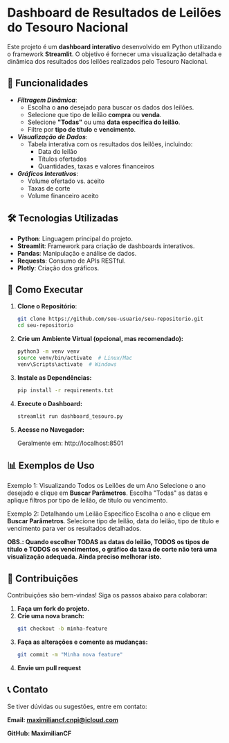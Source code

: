 # Dashboard de Resultados de Leilões do Tesouro Nacional

Este projeto é um **dashboard interativo** desenvolvido em Python utilizando o framework **Streamlit**. O objetivo é fornecer uma visualização detalhada e dinâmica dos resultados dos leilões realizados pelo Tesouro Nacional.

## 🎯 Funcionalidades

- **_Filtragem Dinâmica_**:
  - Escolha o **ano** desejado para buscar os dados dos leilões.
  - Selecione que tipo de leilão **compra** ou **venda**.
  - Selecione **"Todas"** ou uma **data específica do leilão**.
  - Filtre por **tipo de título** e **vencimento**.
- **_Visualização de Dados_**:
  - Tabela interativa com os resultados dos leilões, incluindo:
    - Data do leilão
    - Títulos ofertados
    - Quantidades, taxas e valores financeiros
- **_Gráficos Interativos_**:
  - Volume ofertado vs. aceito
  - Taxas de corte
  - Volume financeiro aceito
  
## 🛠️ Tecnologias Utilizadas

- **Python**: Linguagem principal do projeto.
- **Streamlit**: Framework para criação de dashboards interativos.
- **Pandas**: Manipulação e análise de dados.
- **Requests**: Consumo de APIs RESTful.
- **Plotly**: Criação dos gráficos.

## 🚀 Como Executar

1. **Clone o Repositório**:
   ~~~ bash
   git clone https://github.com/seu-usuario/seu-repositorio.git
   cd seu-repositorio
2. **Crie um Ambiente Virtual (opcional, mas recomendado):**
   ~~~bash
   python3 -m venv venv
   source venv/bin/activate  # Linux/Mac
   venv\Scripts\activate  # Windows
3. **Instale as Dependências:**
   ~~~bash
   pip install -r requirements.txt
4. **Execute o Dashboard:**
   ~~~bash
   streamlit run dashboard_tesouro.py
5. **Acesse no Navegador:**

   Geralmente em: http://localhost:8501

## 📊 Exemplos de Uso
Exemplo 1: Visualizando Todos os Leilões de um Ano
Selecione o ano desejado e clique em **Buscar Parâmetros**. Escolha "Todas" as datas e aplique filtros por tipo de leilão, de título ou vencimento.

Exemplo 2: Detalhando um Leilão Específico
Escolha o ano e clique em **Buscar Parâmetros**. Selecione tipo de leilão, data do leilão, tipo de título e  vencimento para ver os resultados detalhados.

**OBS.: Quando escolher TODAS as datas do leilão, TODOS os tipos de título e TODOS os vencimentos, o gráfico da taxa de corte não terá uma visualização adequada. Ainda preciso melhorar isto.**

## 🤝 Contribuições

Contribuições são bem-vindas! Siga os passos abaixo para colaborar:

1. **Faça um fork do projeto.**
2. **Crie uma nova branch:**
   ```bash
   git checkout -b minha-feature
3. **Faça as alterações e comente as mudanças:**
   ```bash
   git commit -m "Minha nova feature"
4. **Envie um pull request**

## 📞 Contato

Se tiver dúvidas ou sugestões, entre em contato:

**Email: maximiliancf.cnpi@icloud.com**

**GitHub: MaximilianCF**
